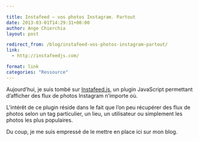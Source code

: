 ```yaml
---

title: Instafeed – vos photos Instagram. Partout
date: 2013-03-01T14:29:31+00:00
author: Ange Chierchia
layout: post

redirect_from: /blog/instafeed-vos-photos-instagram-partout/
link:
  - http://instafeedjs.com/

format: link
categories: "Ressource"
---
```

Aujourd&rsquo;hui, je suis tombé sur [Instafeed.js](http://instafeedjs.com "Instafeed.js - a simple Instagram javascript plugin"), un plugin JavaScript permettant d&rsquo;afficher des flux de photos Instagram n&rsquo;importe où.

L&rsquo;intérêt de ce plugin réside dans le fait que l&rsquo;on peu récupérer des flux de photos selon un tag particulier, un lieu, un utilisateur ou simplement les photos les plus populaires.

Du coup, je me suis empressé de le mettre en place ici sur mon blog.